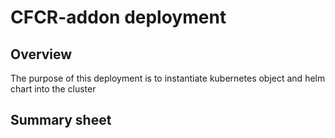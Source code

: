 # CFCR-addon deployment

## Overview

The purpose of this deployment is to instantiate kubernetes object and helm chart into the cluster

## Summary sheet


